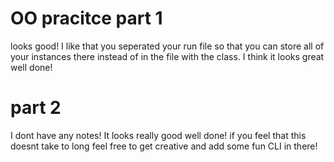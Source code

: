 # OO pracitce part 1

looks good! I like that you seperated your run file so that you can store all of your instances there instead of in the file with the class. I think it looks great well done!

# part 2

I dont have any notes! It looks really good well done! if you feel that this doesnt take to long feel free to get creative and add some fun CLI in there!